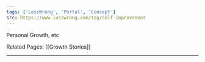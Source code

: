 ```yaml
---
tags: ['LessWrong', 'Portal', 'Concept']
src: https://www.lesswrong.com/tag/self-improvement
---
```


Personal Growth, etc

Related Pages: [[Growth Stories]]



---

